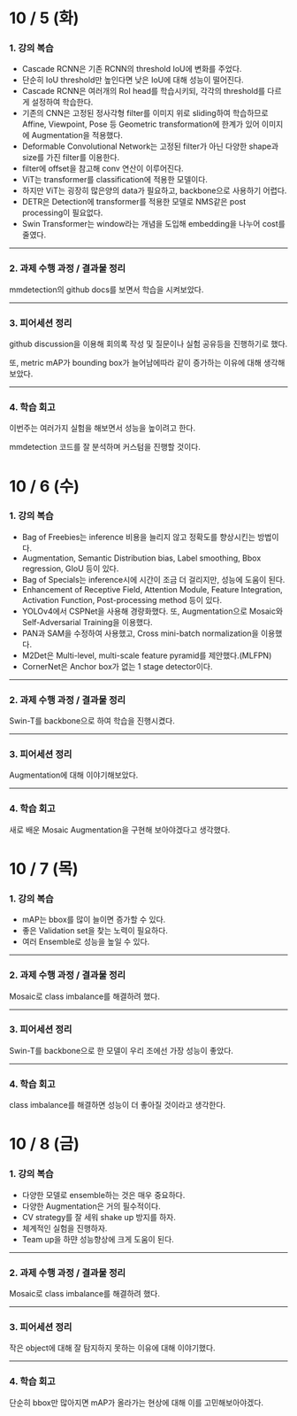 # 10 / 5 (화)

### 1. 강의 복습

- Cascade RCNN은 기존 RCNN의 threshold IoU에 변화를 주었다.
- 단순히 IoU threshold만 높인다면 낮은 IoU에 대해 성능이 떨어진다.
- Cascade RCNN은 여러개의 RoI head를 학습시키되, 각각의 threshold를 다르게 설정하여 학습한다.
- 기존의 CNN은 고정된 정사각형 filter를 이미지 위로 sliding하여 학습하므로 Affine, Viewpoint, Pose 등 Geometric transformation에 한계가 있어 이미지에 Augmentation을 적용했다.
- Deformable Convolutional Network는 고정된 filter가 아닌 다양한 shape과 size를 가진 filter를 이용한다.
- filter에 offset을 참고해 conv 연산이 이루어진다.
- ViT는 transformer를 classification에 적용한 모델이다.
- 하지만 ViT는 굉장히 많은양의 data가 필요하고, backbone으로 사용하기 어렵다.
- DETR은 Detection에 transformer를 적용한 모델로 NMS같은 post processing이 필요없다.
- Swin Transformer는 window라는 개념을 도입해 embedding을 나누어 cost를 줄였다.

---

### 2. 과제 수행 과정 / 결과물 정리

mmdetection의 github docs를 보면서 학습을 시켜보았다.

---

### 3. 피어세션 정리

github discussion을 이용해 회의록 작성 및 질문이나 실험 공유등을 진행하기로 했다.

또, metric mAP가 bounding box가 늘어남에따라 같이 증가하는 이유에 대해 생각해 보았다.

---

### 4. 학습 회고

이번주는 여러가지 실험을 해보면서 성능을 높이려고 한다.

mmdetection 코드를 잘 분석하며 커스텀을 진행할 것이다.




# 10 / 6 (수)

### 1. 강의 복습

- Bag of Freebies는 inference 비용을 늘리지 않고 정확도를 향상시킨는 방법이다.
- Augmentation, Semantic Distribution bias, Label smoothing, Bbox regression, GIoU 등이 있다.
- Bag of Specials는 inference시에 시간이 조금 더 걸리지만, 성능에 도움이 된다.
- Enhancement of Receptive Field, Attention Module, Feature Integration, Activation Function, Post-processing method 등이 있다.
- YOLOv4에서 CSPNet을 사용해 경량화했다. 또, Augmentation으로 Mosaic와 Self-Adversarial Training을 이용했다.
- PAN과 SAM을 수정하여 사용했고, Cross mini-batch normalization을 이용했다.
- M2Det은 Multi-level, multi-scale feature pyramid를 제안했다.(MLFPN)
- CornerNet은 Anchor box가 없는 1 stage detector이다.

---

### 2. 과제 수행 과정 / 결과물 정리

Swin-T를 backbone으로 하여 학습을 진행시켰다.

---

### 3. 피어세션 정리

Augmentation에 대해 이야기해보았다.

---

### 4. 학습 회고

새로 배운 Mosaic Augmentation을 구현해 보아야겠다고 생각했다.



# 10 / 7 (목)

### 1. 강의 복습

- mAP는 bbox를 많이 늘이면 증가할 수 있다.
- 좋은 Validation set을 찾는 노력이 필요하다.
- 여러 Ensemble로 성능을 높일 수 있다.

---

### 2. 과제 수행 과정 / 결과물 정리

Mosaic로 class imbalance를 해결하려 했다.

---

### 3. 피어세션 정리

Swin-T를 backbone으로 한 모델이 우리 조에선 가장 성능이 좋았다.

---

### 4. 학습 회고

class imbalance를 해결하면 성능이 더 좋아질 것이라고 생각한다.


# 10 / 8 (금)

### 1. 강의 복습

- 다양한 모델로 ensemble하는 것은 매우 중요하다.
- 다양한 Augmentation은 거의 필수적이다.
- CV strategy를 잘 세워 shake up 방지를 하자.
- 체계적인 실험을 진행하자.
- Team up을 하먄 성능향상에 크게 도움이 된다.


---

### 2. 과제 수행 과정 / 결과물 정리

Mosaic로 class imbalance를 해결하려 했다.

---

### 3. 피어세션 정리

작은 object에 대해 잘 탐지하지 못하는 이유에 대해 이야기했다.

---

### 4. 학습 회고

단순히 bbox만 많아지면 mAP가 올라가는 현상에 대해 이를 고민해보아야겠다.
